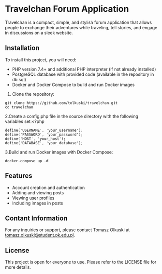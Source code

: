 # Travelchan Forum Application

Travelchan is a compact, simple, and stylish forum application that allows people to exchange their adventures while traveling, tell stories, and engage in discussions on a sleek website.

## Installation

To install this project, you will need:

- PHP version 7.4+ and additional PHP interpreter (if not already installed)
- PostgreSQL database with provided code (available in the repository in db.sql)
- Docker and Docker Compose to build and run Docker images

1. Clone the repository:

`````
git clone https://github.com/tolkuski/travelchan.git
cd travelchan
`````

2.Create a config.php file in the source directory with the following variables set:<?php
````
define('USERNAME', 'your_username');
define('PASSWORD', 'your_password');
define('HOST', 'your_host');
define('DATABASE', 'your_database');
   ````

3.Build and run Docker images with Docker Compose:
```
docker-compose up -d
```

## Features

- Account creation and authentication
- Adding and viewing posts
- Viewing user profiles
- Including images in posts

## Contant Information
For any inquiries or support, please contact Tomasz Olkuski at tomasz.olkuski@student.pk.edu.pl.

## License
This project is open for everyone to use. Please refer to the LICENSE file for more details.